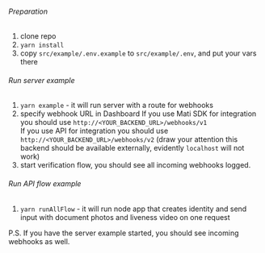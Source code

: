 ###### Preparation

1. clone repo 
2. `yarn install`
3. copy `src/example/.env.example` to `src/example/.env`, and put your vars there



###### Run server example

1. `yarn example` - it will run server with a route for webhooks
2. specify webhook URL in Dashboard
    If you use Mati SDK for integration you should use `http://<YOUR_BACKEND_URL>/webhooks/v1`  
    If you use API for integration you should use `http://<YOUR_BACKEND_URL>/webhooks/v2`
    (draw your attention this backend should be available externally, evidently `localhost` will not work)
3. start verification flow, you should see all incoming webhooks logged.

###### Run API flow example
1. `yarn runAllFlow` - it will run node app that creates identity and send input with document photos and liveness video on one request

P.S. If you have the server example started, you should see incoming webhooks as well.  
 

